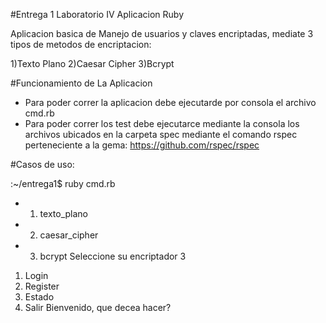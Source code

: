 #Entrega 1 Laboratorio IV Aplicacion Ruby

Aplicacion basica de Manejo de usuarios y claves encriptadas, mediate 3 tipos de metodos de encriptacion:

1)Texto Plano
2)Caesar Cipher
3)Bcrypt

#Funcionamiento de La Aplicacion

* Para poder correr la aplicacion debe ejecutarde por consola el archivo cmd.rb
* Para poder correr los test debe ejecutarce mediante la consola los archivos ubicados en la carpeta spec mediante el comando rspec perteneciente a la gema: https://github.com/rspec/rspec

#Casos de uso:

:~/entrega1$ ruby cmd.rb 
* 1. texto_plano
* 2. caesar_cipher
* 3. bcrypt
Seleccione su encriptador
3
1. Login
2. Register
3. Estado
4. Salir
Bienvenido, que decea hacer?


